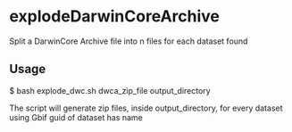 # explodeDarwinCoreArchive
Split a DarwinCore Archive file into n files for each dataset found

## Usage
$ bash explode_dwc.sh dwca_zip_file output_directory

The script will generate zip files, inside output_directory, for every dataset using Gbif guid of dataset has name
